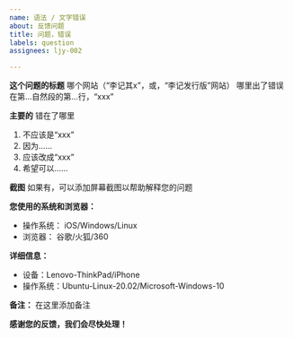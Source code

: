 ```yaml
---
name: 语法 / 文字错误
about: 反馈问题
title: 问题，错误
labels: question
assignees: ljy-002

---
```


**这个问题的标题**
哪个网站（“李记其x”，或，“李记发行版”网站）
哪里出了错误
在第…自然段的第…行，“xxx”

**主要的**
错在了哪里
1. 不应该是“xxx”
2. 因为……
3. 应该改成“xxx”
4. 希望可以……

**截图**
如果有，可以添加屏幕截图以帮助解释您的问题

**您使用的系统和浏览器：**
 - 操作系统： iOS/Windows/Linux
 - 浏览器： 谷歌/火狐/360

**详细信息：**
 - 设备：Lenovo-ThinkPad/iPhone
 - 操作系统：Ubuntu-Linux-20.02/Microsoft-Windows-10

**备注：**
在这里添加备注


**感谢您的反馈，我们会尽快处理！**
